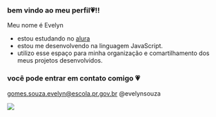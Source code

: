 ### bem vindo ao meu perfil💗!!

Meu nome é Evelyn 

- estou estudando no [alura](https://www.alura.com.br)
- estou me desenvolvendo na linguagem JavaScript.
- utilizo esse espaço para minha organização e comartilhamento dos meus projetos desenvolvidos.

### você pode entrar em contato comigo 💗
gomes.souza.evelyn@escola.pr.gov.br
@evelynsouza 

![](https://media.tenor.com/9kDNiQpPqEQAAAAC/hello-kitty.gif)

